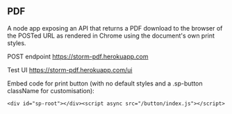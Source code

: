 ## PDF

A node app exposing an API that returns a PDF download to the browser of the POSTed URL as rendered in Chrome using the document's own print styles.

POST endpoint https://storm-pdf.herokuapp.com

Test UI https://storm-pdf.herokuapp.com/ui

Embed code for print button (with no default styles and a .sp-button className for customisation):
```
<div id="sp-root"></div><script async src="/button/index.js"></script>
```